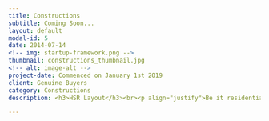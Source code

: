 ```yaml
---
title: Constructions
subtitle: Coming Soon...
layout: default
modal-id: 5
date: 2014-07-14
<!-- img: startup-framework.png -->
thumbnail: constructions_thumbnail.jpg
<!-- alt: image-alt -->
project-date: Commenced on January 1st 2019
client: Genuine Buyers
category: Constructions
description: <h3>HSR Layout</h3><br><p align="justify">Be it residential, commercial or joint development venture! This area has caught everybody's attention. Bangalore being known as the silicon city of India, HSR layout is in close proximity to almost all the IT hubs in bangalore. It not only has seen great commercial development, but also is seeing IT sector grow with the everyday growth of workspaces. If your looking to own property, invest for capital gain or thinking of a cash-flow alternative! This area would be your best bet!<br>Go ahead and send us your query and we will get back to you withing 24 hours.We here at one step realtor believe in a smooth end to end transaction and our realtor wish master will make sure of that!<br>We are very much motivated by our customer's satisfaction and we yearn to make it happen on our every deal!<br><h4>Can't wait for a call back? Call our realtor at +91 9742760957</h4></p>

---
```

